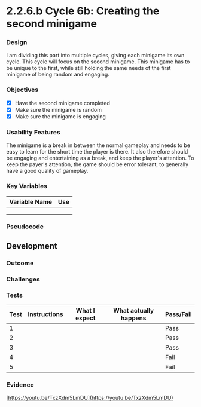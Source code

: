 # 2.2.6.b Cycle 6b: Creating the second minigame

### Design

&#x20;I am dividing this part into multiple cycles, giving each minigame its own cycle. This cycle will focus on the second minigame. This minigame has to be unique to the first, while still holding the same needs of the first minigame of being random and engaging.

### Objectives

* [x] Have the second minigame completed
* [x] Make sure the minigame is random&#x20;
* [x] Make sure the minigame is engaging

### Usability Features

The minigame is a break in between the normal gameplay and needs to be easy to learn for the short time the player is there. It also therefore should be engaging and entertaining as a break, and keep the player's attention. To keep the payer's attention, the game should be error tolerant, to generally have a good quality of gameplay.

### Key Variables

| Variable Name | Use |
| ------------- | --- |
|               |     |
|               |     |
|               |     |

### Pseudocode



## Development

### Outcome



### Challenges



### Tests

| Test | Instructions | What I expect | What actually happens | Pass/Fail |
| ---- | ------------ | ------------- | --------------------- | --------- |
| 1    |              |               |                       | Pass      |
| 2    |              |               |                       | Pass      |
| 3    |              |               |                       | Pass      |
| 4    |              |               |                       | Fail      |
| 5    |              |               |                       | Fail      |

### Evidence

[https://youtu.be/TxzXdm5LmDU](https://youtu.be/TxzXdm5LmDU)
